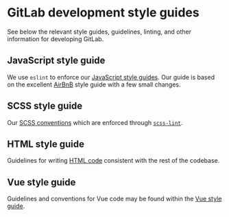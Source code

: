 # GitLab development style guides

See below the relevant style guides, guidelines, linting, and other information for developing GitLab.

## JavaScript style guide

We use `eslint` to enforce our [JavaScript style guides](javascript.md). Our guide is based on
the excellent [AirBnB](https://github.com/airbnb/javascript) style guide with a few small
changes.

## SCSS style guide

Our [SCSS conventions](scss.md) which are enforced through [`scss-lint`](https://github.com/brigade/scss-lint).

## HTML style guide

Guidelines for writing [HTML code](html.md) consistent with the rest of the codebase.

## Vue style guide

Guidelines and conventions for Vue code may be found within the [Vue style guide](vue.md).
